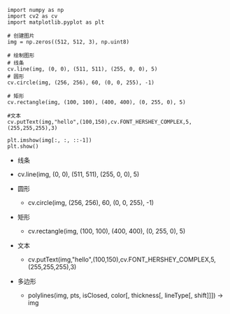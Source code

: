```
import numpy as np
import cv2 as cv
import matplotlib.pyplot as plt

# 创建图片
img = np.zeros((512, 512, 3), np.uint8)

# 绘制图形
# 线条
cv.line(img, (0, 0), (511, 511), (255, 0, 0), 5)
# 圆形
cv.circle(img, (256, 256), 60, (0, 0, 255), -1)

# 矩形
cv.rectangle(img, (100, 100), (400, 400), (0, 255, 0), 5)

#文本
cv.putText(img,"hello",(100,150),cv.FONT_HERSHEY_COMPLEX,5,(255,255,255),3)

plt.imshow(img[:, :, ::-1])
plt.show()
```



-  线条
  - cv.line(img, (0, 0), (511, 511), (255, 0, 0), 5)
- 圆形
  - cv.circle(img, (256, 256), 60, (0, 0, 255), -1)
- 矩形
  - cv.rectangle(img, (100, 100), (400, 400), (0, 255, 0), 5)
- 文本
  - cv.putText(img,"hello",(100,150),cv.FONT_HERSHEY_COMPLEX,5,(255,255,255),3)

- 多边形
  - polylines(img, pts, isClosed, color[, thickness[, lineType[, shift]]]) -> img